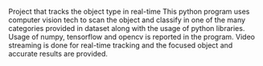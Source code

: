 Project that tracks the object type in real-time
This python program uses computer vision tech to scan the object and classify in one of the many categories provided in dataset along with the usage of python libraries.
Usage of numpy, tensorflow and opencv is reported in the program.
Video streaming is done for real-time tracking and the focused object and accurate results are provided.
